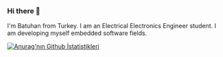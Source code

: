 ### Hi there 👋

I'm Batuhan from Turkey. I am an Electrical Electronics Engineer student. I am developing myself embedded software fields.

[![Anurag'nın Github İstatistikleri](https://github-readme-stats.vercel.app/api?username=arslanbatu97)](https://github.com/anuraghazra/github-readme-stats)

